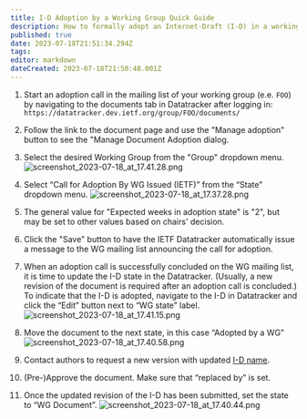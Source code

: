 ```yaml
---
title: I-D Adoption by a Working Group Quick Guide
description: How to formally adopt an Internet-Draft (I-D) in a working group you chair.
published: true
date: 2023-07-18T21:51:34.294Z
tags: 
editor: markdown
dateCreated: 2023-07-18T21:50:48.001Z
---
```


1. Start an adoption call in the mailing list of your working group (e.e. `FOO`) by navigating to the documents tab in Datatracker after logging in:
`https://datatracker.dev.ietf.org/group/FOO/documents/`

2. Follow the link to the document page and use the "Manage adoption" button to see the "Manage Document Adoption dialog.

3. Select the desired Working Group from the "Group" dropdown menu.
![screenshot_2023-07-18_at_17.41.28.png](/screenshot_2023-07-18_at_17.41.28.png)

4. Select “Call for Adoption By WG Issued (IETF)” from the “State” dropdown menu.
![screenshot_2023-07-18_at_17.37.28.png](/screenshot_2023-07-18_at_17.37.28.png)

5. The general value for "Expected weeks in adoption state" is "2", but may be set to other values based on chairs' decision.

6. Click the "Save" button to have the IETF Datatracker automatically issue a message to the WG mailing list announcing the call for adoption.

7. When an adoption call is successfully concluded on the WG mailing list, it is time to update the I-D state in the Datatracker. (Usually, a new revision of the document is required after an adoption call is concluded.) To indicate that the I-D is adopted, navigate to the I-D in Datatracker and click the “Edit” button next to “WG state” label.
![screenshot_2023-07-18_at_17.41.15.png](/screenshot_2023-07-18_at_17.41.15.png)

8. Move the document to the next state, in this case “Adopted by a WG”
  ![screenshot_2023-07-18_at_17.40.58.png](/screenshot_2023-07-18_at_17.40.58.png)

9. Contact authors to request a new version with updated [I-D name](https://authors.ietf.org/en/naming-your-internet-draft). 

10. (Pre-)Approve the document. Make sure that “replaced by” is set.

9. Once the updated revision of the I-D has been submitted, set the state to “WG Document”.
![screenshot_2023-07-18_at_17.40.44.png](/screenshot_2023-07-18_at_17.40.44.png)


